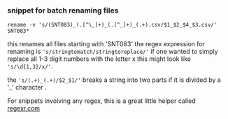 ### snippet for batch renaming files

    rename -v 's/(SNT083)_(.[^\_]+)_(.[^_]+)_(.+).csv/$1_$2_$4_$3.csv/' SNT083*

this renames all files starting with 'SNT083' the regex expression for renaming is `'s/stringtomatch/stringtoreplace/'` if one wanted to simply replace all 1-3 digit numbers with the letter x this might look like `'s/\d{1,3}/x/'`.

the `'s/(.+)_(.+)/$2_$1/'` breaks a string into two parts if it is divided by a '\_' character .

For snippets involving any regex, this is a great little helper called [regexr.com](http://regexr.com/)

